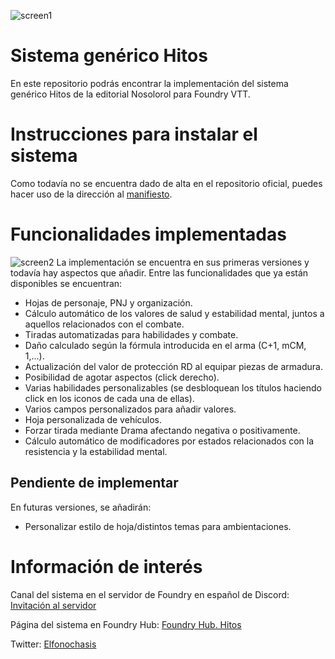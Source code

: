 


![screen1]
# Sistema genérico Hitos

En este repositorio podrás encontrar la implementación del sistema genérico Hitos de la editorial Nosolorol para Foundry VTT.

# Instrucciones para instalar el sistema

Como todavía no se encuentra dado de alta en el repositorio oficial, puedes hacer uso de la dirección al 
[manifiesto](https://raw.githubusercontent.com/elfonochasis/Sistema-Hitos-Foundry-VTT/main/system.json).


# Funcionalidades implementadas
![screen2]
La implementación se encuentra en sus primeras versiones y todavía hay aspectos que añadir. Entre las funcionalidades que ya están disponibles se encuentran:

- Hojas de personaje, PNJ y organización.
- Cálculo automático de los valores de salud y estabilidad mental, juntos a aquellos relacionados con el combate.
- Tiradas automatizadas para habilidades y combate. 
- Daño calculado según la fórmula introducida en el arma (C+1, mCM, 1,...).
- Actualización del valor de protección RD al equipar piezas de armadura.
- Posibilidad de agotar aspectos (click derecho).
- Varias habilidades personalizables (se desbloquean los títulos haciendo click en los iconos de cada una de ellas).
- Varios campos personalizados para añadir valores.
- Hoja personalizada de vehículos.
- Forzar tirada mediante Drama afectando negativa o positivamente.
- Cálculo automático de modificadores por estados relacionados con la resistencia y la estabilidad mental.

## Pendiente de implementar
En futuras versiones, se añadirán:
- Personalizar estilo de hoja/distintos temas para ambientaciones.

# Información de interés
Canal del sistema en el servidor de Foundry en español de Discord: [Invitación al servidor](https://discord.com/invite/BpAn2DE3cq)

Página del sistema en Foundry Hub: [Foundry Hub. Hitos](foundryvtt-hub.com/package/hitos-lcdt/)

Twitter: [Elfonochasis](https://twitter.com/Elfonochasis)


[screen1]: https://i.imgur.com/UwJcIEn.jpg "Portada de la Guía Genérica"
[screen2]: https://i.imgur.com/59MCmkG.png "Hoja en Foundry"
